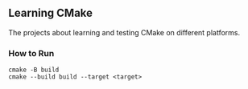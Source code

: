 ## Learning CMake
The projects about learning and testing CMake on different platforms.

### How to Run
```
cmake -B build 
cmake --build build --target <target>
```